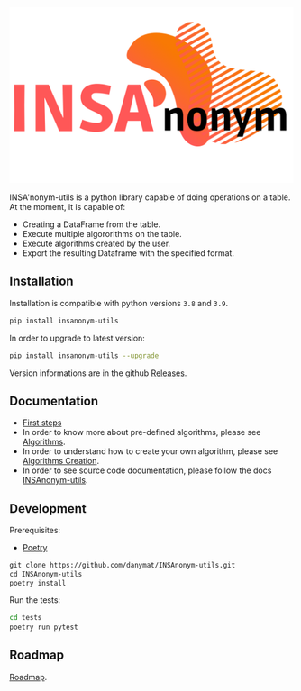 ![](.images/INSA-3.png)

INSA'nonym-utils is a python library capable of doing operations on a table.
At the moment, it is capable of:

- Creating a DataFrame from the table.
- Execute multiple algororithms on the table.
- Execute algorithms created by the user.
- Export the resulting Dataframe with the specified format.

## Installation

Installation is compatible with python versions `3.8` and `3.9`.

```bash
pip install insanonym-utils
```

In order to upgrade to latest version:

```bash
pip install insanonym-utils --upgrade
```

Version informations are in the github [Releases](https://github.com/danymat/INSAnonym-utils/releases).

## Documentation

- [First steps](https://github.com/danymat/INSAnonym-utils/blob/main/docs/premiers-pas.md)
- In order to know more about pre-defined algorithms, please see [Algorithms](docs/algorithmes.md).
- In order to understand how to create your own algorithm, please see [Algorithms Creation](docs/creation-algorithmes.md).
- In order to see source code documentation, please follow the docs [INSAnonym-utils](https://danymat.github.io/INSAnonym-utils).

## Development

Prerequisites:

- [Poetry](https://python-poetry.org/docs/#installation)

```
git clone https://github.com/danymat/INSAnonym-utils.git
cd INSAnonym-utils
poetry install
```

Run the tests:

```bash
cd tests
poetry run pytest
```

## Roadmap

[Roadmap](https://github.com/danymat/INSAnonym-utils/projects/1).
